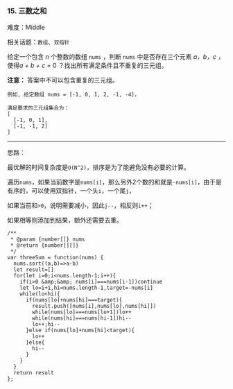 ### 15. 三数之和

难度：Middle

相关话题：`数组`、`双指针`

给定一个包含 *n*  个整数的数组 `nums` ，判断 `nums` 中是否存在三个元素 *a，b，c ，* 使得*a + b + c =* 0 ？找出所有满足条件且不重复的三元组。



**注意：** 答案中不可以包含重复的三元组。



```
例如, 给定数组 nums = [-1, 0, 1, 2, -1, -4]，

满足要求的三元组集合为：
[
  [-1, 0, 1],
  [-1, -1, 2]
]
```



-----

思路：

最优解的时间复杂度是`O(N^2)`，排序是为了能避免没有必要的计算。

遍历`nums`，如果当前数字是`nums[i]`，那么另外2个数的和就是`-nums[i]`，由于是有序的，可以使用双指针，一个头`i`，一个尾`j`，

如果当前和`>0`，说明需要减小，因此`j--`，相反则`i++`；

如果相等则添加到结果，额外还需要去重。
```
/**
 * @param {number[]} nums
 * @return {number[][]}
 */
var threeSum = function(nums) {
  nums.sort((a,b)=>a-b)
  let result=[]
  for(let i=0;i<nums.length-1;i++){
    if(i>0 &amp;&amp; nums[i]===nums[i-1])continue
    let lo=i+1,hi=nums.length-1,target=-nums[i]
    while(lo<hi){
      if(nums[lo]+nums[hi]===target){
        result.push([nums[i],nums[lo],nums[hi]])
        while(nums[lo]===nums[lo+1])lo++
        while(nums[hi]===nums[hi-1])hi--
        lo++;hi--
      }else if(nums[lo]+nums[hi]<target){
        lo++
      }else{
        hi--
      }
    }
  }
  return result
};
```

